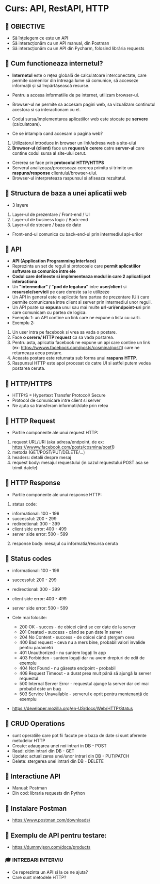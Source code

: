 # Curs: API, RestAPI, HTTP
## 📝 OBIECTIVE
- Să înțelegem ce este un API 
- Să interacționăm cu un API manual, din Postman
- Să interacționăm cu un API din Pycharm, folosind librăria requests


## 🔶 Cum functioneaza internetul?
- **Internetul** este o rețea globală de calculatoare interconectate,
care permite oamenilor din întreaga lume să comunice,
să acceseze informații și să împărtășească resurse.
- Pentru a accesa informatiile de pe internet, utilizam browser-ul.
- Browser-ul ne permite sa accesam pagini web, sa vizualizam continutul acestora si
sa interactionam cu el.
- Codul sursa/implementarea aplicatiilor web este stocate pe **servere** (calculatoare).

- Ce se intampla cand accesam o pagina web?
1. Utilizatorul introduce in browser un link/adresa web a site-ului
2. **Browser-ul (client)** face un **request/o cerere** catre **server-ul** care contine codul sursa al site-ului cerut.
- Cererea se face prin **protocolul HTTP/HTTPS**
- Serverul analizeaza/proceseaza cererea primita si trimite
un **raspuns/response** clientului/browser-ului.
- Browser-ul interpreteaza raspunsul si afiseaza rezultatul.

## 🔶 Structura de baza a unei aplicatii web
- 3 layere
1. Layer-ul de prezentare / Front-end / UI
2. Layer-ul de business logic / Back-end
3. Layer-ul de stocare / baza de date

- Front-end-ul comunica cu back-end-ul prin intermediul api-urilor

## 🔶 API
- **API (Application Programming Interface)**
- Reprezinta un set de reguli si protocoale care **permit aplicatiilor
software sa comunice intre ele**
- **Codul care defineste si implementeaza modul in care 2 aplicatii
pot interactiona**
- Un **"intermediar" / "pod de legatura"** intre **user/client** si
**resursele/servicii** pe care doreste sa le utilizeze
- Un API in general este o aplicatie fara partea de prezentare (UI)
care permite comunicarea intre client si server prin intermediul unor reguli.
- Un API poate sa **expuna** unul sau mai multe **url-uri/endpoint-uri**
prin care comunicam cu partea de logica.
- Exemplu 1: un API contine un link care ne expune o lista cu carti.
- Exemplu 2: 
1. Un user intra pe facebook si vrea sa vada o postare.
2. Face **o cerere/ HTTP request** ca sa vada postarea.
3. Pentru asta, aplicatia facebook ne expune un api care contine un link (ex:
https://wwww.facebook.com/posts/cosmina/post1) care ne returneaza acea postare.
4. Aceasta postare este returnata sub forma unui **raspuns HTTP**.
5. Raspunsul HTTP este apoi procesat de catre UI si 
astfel putem vedea postarea ceruta.

## 🔶 HTTP/HTTPS

- HTTP/S = Hypertext Transfer Protocol/ Secure
- Protocol de comunicare intre client si server
- Ne ajuta sa transferam informatii/date prin retea

## 🔶 HTTP Request
- Partile componente ale unui request HTTP:
1. request URL/URI (aka adresa/endpoint, de ex: https://wwww.facebook.com/posts/cosmina/post1)
2. metoda (GET/POST/PUT/DELETE/...)
3. headers: detalii despre mesaj
4. request body: mesajul requestului 
(in cazul requestului POST asa se trimit datele)

## 🔶 HTTP Response
- Partile componente ale unui response HTTP:
1. status code:
- informational: 100 - 199
- successful: 200 - 299
- redirectional: 300 - 399
- client side error: 400 - 499 
- server side error: 500 - 599
2. response body: mesajul cu informatia/resursa ceruta

## 🔶 Status codes
- informational: 100 - 199
- successful: 200 - 299
- redirectional: 300 - 399
- client side error: 400 - 499 
- server side error: 500 - 599

- Cele mai folosite:

  - 200 OK - succes - de obicei când se cer date de la server
  - 201 Created - success - când se pun date în server
  - 204 No Content - success - de obicei când ștergem ceva
  - 400 Bad request - ceva nu a mers bine, probabil valori invalide pentru parametri
  - 401 Unauthorized - nu suntem logați în app
  - 403 Forbidden - suntem logați dar nu avem drepturi de edit de exemplu
  - 404 Not Found - nu găsește endpoint - probabil
  - 408 Request Timeout - a durat prea mult până să ajungă la server requestul
  - 500 Internal Server Error - requestul ajunge la server dar cel mai probabil este un bug
  - 503 Service Unavailable - serverul e oprit pentru mentenanță de exemplu

- https://developer.mozilla.org/en-US/docs/Web/HTTP/Status


## 🔶 CRUD Operations
- sunt operatiile care pot fii facute pe o baza de date si sunt aferente
metodelor HTTP
- Create: adaugarea unei noi intrari in DB - POST
- Read: citim intrari din DB - GET
- Update: actualizarea unei/unor intrari din DB - PUT/PATCH
- Delete: stergerea unei intrari din DB - DELETE 

## 🔶 Interactiune API
- Manual: Postman
- Din cod: libraria requests din Python

## 🔶 Instalare Postman
- https://www.postman.com/downloads/

## 🔶 Exemplu de API pentru testare: 
- https://dummyjson.com/docs/products

### 🎓 INTREBARI INTERVIU
- Ce reprezinta un API si la ce ne ajuta?
- Care sunt metodele HTTP?